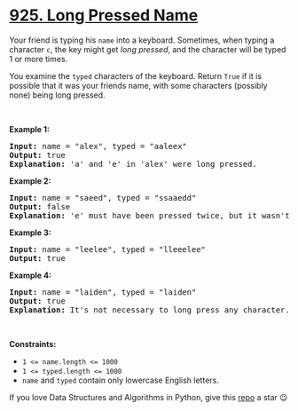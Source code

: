 # [925. Long Pressed Name][title]

<p>Your friend is typing his <code>name</code> into a keyboard. Sometimes, when typing a character <code>c</code>, the key might get <em>long pressed</em>, and the character will be typed 1 or more times.</p>
<p>You examine the <code>typed</code> characters of the keyboard. Return <code>True</code> if it is possible that it was your friends name, with some characters (possibly none) being long pressed.</p>
<p> </p>
<p><strong>Example 1:</strong></p>
<pre><strong>Input:</strong> name = "alex", typed = "aaleex"
<strong>Output:</strong> true
<strong>Explanation: </strong>'a' and 'e' in 'alex' were long pressed.
</pre>
<p><strong>Example 2:</strong></p>
<pre><strong>Input:</strong> name = "saeed", typed = "ssaaedd"
<strong>Output:</strong> false
<strong>Explanation: </strong>'e' must have been pressed twice, but it wasn't in the typed output.
</pre>
<p><strong>Example 3:</strong></p>
<pre><strong>Input:</strong> name = "leelee", typed = "lleeelee"
<strong>Output:</strong> true
</pre>
<p><strong>Example 4:</strong></p>
<pre><strong>Input:</strong> name = "laiden", typed = "laiden"
<strong>Output:</strong> true
<strong>Explanation: </strong>It's not necessary to long press any character.
</pre>
<p> </p>
<p><strong>Constraints:</strong></p>
<ul>
<li><code>1 &lt;= name.length &lt;= 1000</code></li>
<li><code>1 &lt;= typed.length &lt;= 1000</code></li>
<li><code>name</code> and <code>typed</code> contain only lowercase English letters.</li>
</ul>


If you love Data Structures and Algorithms in Python, give this [repo][me] a star :wink:

[title]: https://leetcode.com/problems/long-pressed-name
[me]: https://github.com/bumblebee211196/awesome-python-leetcode